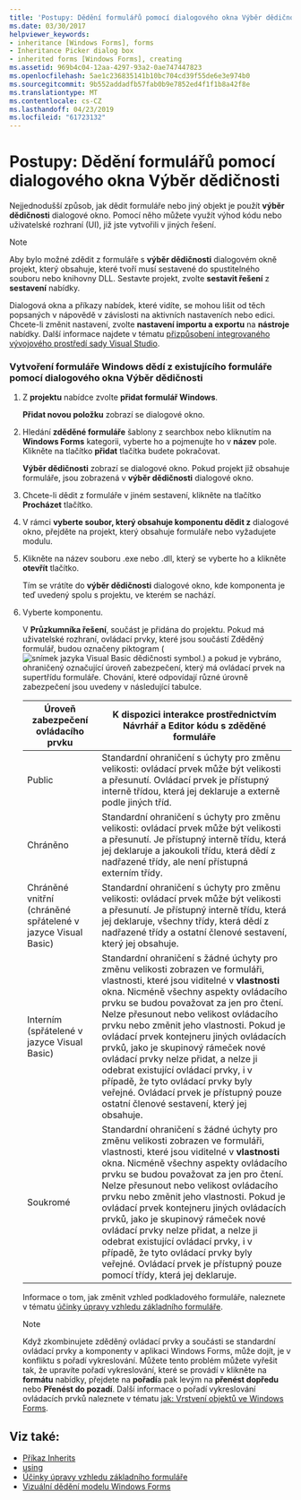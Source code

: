 ```yaml
---
title: 'Postupy: Dědění formulářů pomocí dialogového okna Výběr dědičnosti'
ms.date: 03/30/2017
helpviewer_keywords:
- inheritance [Windows Forms], forms
- Inheritance Picker dialog box
- inherited forms [Windows Forms], creating
ms.assetid: 969b4c04-12aa-4297-93a2-0ae747447823
ms.openlocfilehash: 5ae1c236835141b10bc704cd39f55de6e3e974b0
ms.sourcegitcommit: 9b552addadfb57fab0b9e7852ed4f1f1b8a42f8e
ms.translationtype: MT
ms.contentlocale: cs-CZ
ms.lasthandoff: 04/23/2019
ms.locfileid: "61723132"
---
```

# <a name="how-to-inherit-forms-using-the-inheritance-picker-dialog-box"></a>Postupy: Dědění formulářů pomocí dialogového okna Výběr dědičnosti
Nejjednodušší způsob, jak dědit formuláře nebo jiný objekt je použít **výběr dědičnosti** dialogové okno. Pomocí něho můžete využít výhod kódu nebo uživatelské rozhraní (UI), již jste vytvořili v jiných řešení.  
  
> [!NOTE]
>  Aby bylo možné zdědit z formuláře s **výběr dědičnosti** dialogovém okně projekt, který obsahuje, které tvoří musí sestavené do spustitelného souboru nebo knihovny DLL. Sestavte projekt, zvolte **sestavit řešení** z **sestavení** nabídky.  
>   
>  Dialogová okna a příkazy nabídek, které vidíte, se mohou lišit od těch popsaných v nápovědě v závislosti na aktivních nastaveních nebo edici. Chcete-li změnit nastavení, zvolte **nastavení importu a exportu** na **nástroje** nabídky. Další informace najdete v tématu [přizpůsobení integrovaného vývojového prostředí sady Visual Studio](/visualstudio/ide/personalizing-the-visual-studio-ide).  
  
### <a name="to-create-a-windows-form-inherited-from-an-existing-form-by-using-the-inheritance-picker"></a>Vytvoření formuláře Windows dědí z existujícího formuláře pomocí dialogového okna Výběr dědičnosti  
  
1. Z **projektu** nabídce zvolte **přidat formulář Windows**.  
  
     **Přidat novou položku** zobrazí se dialogové okno.  
  
2. Hledání **zděděné formuláře** šablony z searchbox nebo kliknutím na **Windows Forms** kategorii, vyberte ho a pojmenujte ho v **název** pole. Klikněte na tlačítko **přidat** tlačítka budete pokračovat.  
  
     **Výběr dědičnosti** zobrazí se dialogové okno. Pokud projekt již obsahuje formuláře, jsou zobrazená v **výběr dědičnosti** dialogové okno.  
  
3. Chcete-li dědit z formuláře v jiném sestavení, klikněte na tlačítko **Procházet** tlačítko.  
  
4. V rámci **vyberte soubor, který obsahuje komponentu dědit z** dialogové okno, přejděte na projekt, který obsahuje formuláře nebo vyžadujete modulu.  
  
5. Klikněte na název souboru .exe nebo .dll, který se vyberte ho a klikněte **otevřít** tlačítko.  
  
     Tím se vrátíte do **výběr dědičnosti** dialogové okno, kde komponenta je teď uvedený spolu s projektu, ve kterém se nachází.  
  
6. Vyberte komponentu.  
  
     V **Průzkumníka řešení**, součást je přidána do projektu. Pokud má uživatelské rozhraní, ovládací prvky, které jsou součástí Zděděný formulář, budou označeny piktogram (![snímek jazyka Visual Basic dědičnosti symbol.](./media/how-to-inherit-forms-using-the-inheritance-picker-dialog-box/visual-basic-inheritance-glyph.gif)) a pokud je vybráno, ohraničený označující úroveň zabezpečení, který má ovládací prvek na supertřídu formuláře. Chování, které odpovídají různé úrovně zabezpečení jsou uvedeny v následující tabulce.  
  
    |Úroveň zabezpečení ovládacího prvku|K dispozici interakce prostřednictvím Návrhář a Editor kódu s zděděné formuláře|  
    |-------------------------------|--------------------------------------------------------------------------------|  
    |Public|Standardní ohraničení s úchyty pro změnu velikosti: ovládací prvek může být velikosti a přesunutí. Ovládací prvek je přístupný interně třídou, která jej deklaruje a externě podle jiných tříd.|  
    |Chráněno|Standardní ohraničení s úchyty pro změnu velikosti: ovládací prvek může být velikosti a přesunutí. Je přístupný interně třídu, která jej deklaruje a jakoukoli třídu, která dědí z nadřazené třídy, ale není přístupná externím třídy.|  
    |Chráněné vnitřní (chráněné spřátelené v jazyce Visual Basic)|Standardní ohraničení s úchyty pro změnu velikosti: ovládací prvek může být velikosti a přesunutí. Je přístupný interně třídu, která jej deklaruje, všechny třídy, která dědí z nadřazené třídy a ostatní členové sestavení, který jej obsahuje.|  
    |Interním (spřátelené v jazyce Visual Basic)|Standardní ohraničení s žádné úchyty pro změnu velikosti zobrazen ve formuláři, vlastnosti, které jsou viditelné v **vlastnosti** okna. Nicméně všechny aspekty ovládacího prvku se budou považovat za jen pro čtení. Nelze přesunout nebo velikost ovládacího prvku nebo změnit jeho vlastnosti. Pokud je ovládací prvek kontejneru jiných ovládacích prvků, jako je skupinový rámeček nové ovládací prvky nelze přidat, a nelze ji odebrat existující ovládací prvky, i v případě, že tyto ovládací prvky byly veřejné. Ovládací prvek je přístupný pouze ostatní členové sestavení, který jej obsahuje.|  
    |Soukromé|Standardní ohraničení s žádné úchyty pro změnu velikosti zobrazen ve formuláři, vlastnosti, které jsou viditelné v **vlastnosti** okna. Nicméně všechny aspekty ovládacího prvku se budou považovat za jen pro čtení. Nelze přesunout nebo velikost ovládacího prvku nebo změnit jeho vlastnosti. Pokud je ovládací prvek kontejneru jiných ovládacích prvků, jako je skupinový rámeček nové ovládací prvky nelze přidat, a nelze ji odebrat existující ovládací prvky, i v případě, že tyto ovládací prvky byly veřejné. Ovládací prvek je přístupný pouze pomocí třídy, která jej deklaruje.|  
  
     Informace o tom, jak změnit vzhled podkladového formuláře, naleznete v tématu [účinky úpravy vzhledu základního formuláře](effects-of-modifying-base-form-appearance.md).  
  
    > [!NOTE]
    >  Když zkombinujete zděděný ovládací prvky a součásti se standardní ovládací prvky a komponenty v aplikaci Windows Forms, může dojít, je v konfliktu s pořadí vykreslování. Můžete tento problém můžete vyřešit tak, že upravíte pořadí vykreslování, které se provádí v klikněte na **formátu** nabídky, přejdete na **pořadí**a pak levým na **přenést dopředu** nebo  **Přenést do pozadí**. Další informace o pořadí vykreslování ovládacích prvků naleznete v tématu [jak: Vrstvení objektů ve Windows Forms](../controls/how-to-layer-objects-on-windows-forms.md).  
  
## <a name="see-also"></a>Viz také:

- [Příkaz Inherits](~/docs/visual-basic/language-reference/statements/inherits-statement.md)
- [using](~/docs/csharp/language-reference/keywords/using.md)
- [Účinky úpravy vzhledu základního formuláře](effects-of-modifying-base-form-appearance.md)
- [Vizuální dědění modelu Windows Forms](windows-forms-visual-inheritance.md)
